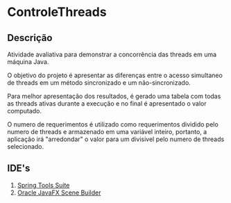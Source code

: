 # ControleThreads
## Descrição
Atividade avaliativa para demonstrar a concorrência das threads em uma máquina Java.

O objetivo do projeto é apresentar as diferenças entre o acesso simultaneo de threads em um método sincronizado e um não-sincronizado.

Para melhor apresentação dos resultados, é gerado uma tabela com todas as threads ativas durante a execução e no final é apresentado o valor computado.

O numero de requerimentos é utilizado como requerimentos dividido pelo numero de threads e armazenado em uma variável inteiro, portanto, a aplicação irá "arredondar" o valor para um divisivel pelo numero de threads selecionado.

## IDE's 
1. [Spring Tools Suite](https://spring.io/tools)
1. [Oracle JavaFX Scene Builder](http://www.oracle.com/technetwork/java/javase/downloads/javafxscenebuilder-info-2157684.html)
